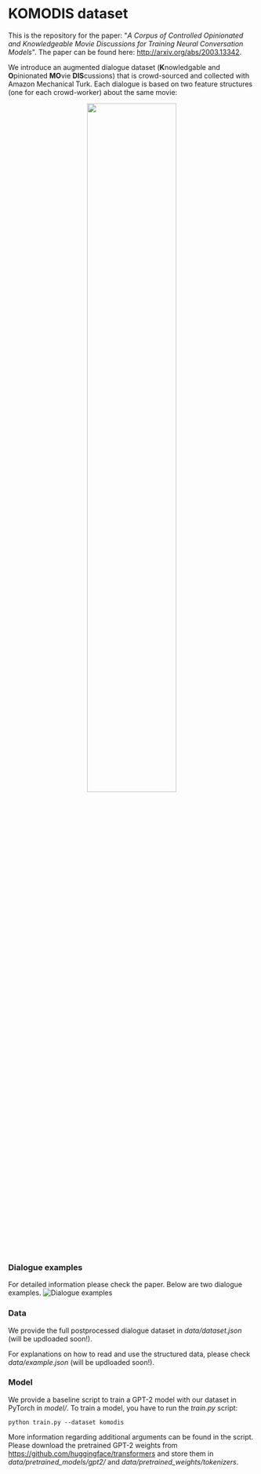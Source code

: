 # KOMODIS dataset
This is the repository for the paper: "*A Corpus of Controlled Opinionated and Knowledgeable Movie Discussions for Training Neural Conversation Models*". 
The paper can be found here: http://arxiv.org/abs/2003.13342. 

We introduce an augmented dialogue dataset (**K**nowledgable and **O**pinionated **MO**vie **DIS**cussions) that is crowd-sourced and collected with Amazon Mechanical Turk. Each dialogue is based on two feature structures (one for each crowd-worker) about the same movie:

<center><img src="https://fsmt.blob.core.windows.net/komodis/profiles.PNG" width="60%"></center>



### Dialogue examples
For detailed information please check the paper. Below are two dialogue examples.
![Dialogue examples](https://fsmt.blob.core.windows.net/komodis/examples.PNG)


### Data
We provide the full postprocessed dialogue dataset in *data/dataset.json* (will be updloaded soon!).

For explanations on how to read and use the structured data, please check *data/example.json* (will be updloaded soon!).


### Model
We provide a baseline script to train a GPT-2 model with our dataset in PyTorch in *model/*.
To train a model, you have to run the *train.py* script:
````
python train.py --dataset komodis
````
More information regarding additional arguments can be found in the script. Please download the pretrained 
GPT-2 weights from https://github.com/huggingface/transformers and store them in *data/pretrained_models/gpt2/* and
*data/pretrained_weights/tokenizers*. 
